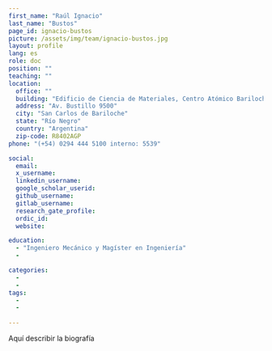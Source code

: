 ```yaml
---
first_name: "Raúl Ignacio"
last_name: "Bustos"
page_id: ignacio-bustos
picture: /assets/img/team/ignacio-bustos.jpg
layout: profile
lang: es
role: doc
position: ""
teaching: ""
location:
  office: ""
  building: "Edificio de Ciencia de Materiales, Centro Atómico Bariloche"
  address: "Av. Bustillo 9500"
  city: "San Carlos de Bariloche"
  state: "Río Negro"
  country: "Argentina"
  zip-code: R8402AGP
phone: "(+54) 0294 444 5100 interno: 5539"

social:
  email: 
  x_username:
  linkedin_username:
  google_scholar_userid:
  github_username:
  gitlab_username:
  research_gate_profile:
  ordic_id:
  website:

education:
  - "Ingeniero Mecánico y Magíster en Ingeniería"
  -

categories: 
  -
  -
tags: 
  -
  -
  
---
```



Aquí describir la biografía

